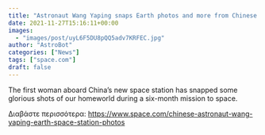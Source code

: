 ```yaml
---
title: "Astronaut Wang Yaping snaps Earth photos and more from Chinese space station"
date: 2021-11-27T15:16:11+00:00
images:
  - "images/post/uyL6F5DU8pQQ5adv7KRFEC.jpg"
author: "AstroBot"
categories: ["News"]
tags: ["space.com"]
draft: false
---
```


The first woman aboard China’s new space station has snapped some glorious shots of our homeworld during a six-month mission to space. 

Διαβάστε περισσότερα: https://www.space.com/chinese-astronaut-wang-yaping-earth-space-station-photos
